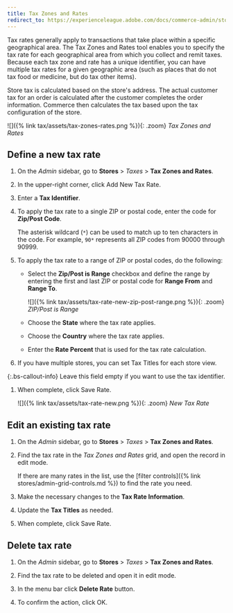 ```yaml
---
title: Tax Zones and Rates
redirect_to: https://experienceleague.adobe.com/docs/commerce-admin/stores-sales/site-store/taxes/tax-zones-rates.html
---
```


Tax rates generally apply to transactions that take place within a specific geographical area. The Tax Zones and Rates tool enables you to specify the tax rate for each geographical area from which you collect and remit taxes. Because each tax zone and rate has a unique identifier, you can have multiple tax rates for a given geographic area (such as places that do not tax food or medicine, but do tax other items).

Store tax is calculated based on the store's address. The actual customer tax for an order is calculated after the customer completes the order information. Commerce then calculates the tax based upon the tax configuration of the store.

![]({% link tax/assets/tax-zones-rates.png %}){: .zoom}
_Tax Zones and Rates_

## Define a new tax rate

1. On the _Admin_ sidebar, go to **Stores** > _Taxes_ > **Tax Zones and Rates**.

1. In the upper-right corner, click <span class="btn">Add New Tax Rate</span>.

1. Enter a **Tax Identifier**.

1. To apply the tax rate to a single ZIP or postal code, enter the code for **Zip/Post Code**.

   The asterisk wildcard (`*`) can be used to match up to ten characters in the code. For example, `90*` represents all ZIP codes from 90000 through 90999.

1. To apply the tax rate to a range of ZIP or postal codes, do the following:

   - Select the **Zip/Post is Range** checkbox and define the range by entering the first and last ZIP or postal code for **Range From** and **Range To**.

      ![]({% link tax/assets/tax-rate-new-zip-post-range.png %}){: .zoom}
       _ZIP/Post is Range_

   - Choose the **State** where the tax rate applies.

   - Choose the **Country** where the tax rate applies.

   - Enter the **Rate Percent** that is used for the tax rate calculation.

1. If you have multiple stores, you can set Tax Titles for each store view.

{:.bs-callout-info}
Leave this field empty if you want to use the tax identifier.

1. When complete, click <span class="btn">Save Rate</span>.

   ![]({% link tax/assets/tax-rate-new.png %}){: .zoom}
   _New Tax Rate_

## Edit an existing tax rate

1. On the _Admin_ sidebar, go to **Stores** > _Taxes_ > **Tax Zones and Rates**.

1. Find the tax rate in the _Tax Zones and Rates_ grid, and open the record in edit mode.

   If there are many rates in the list, use the [filter controls]({% link stores/admin-grid-controls.md %}) to find the rate you need.

1. Make the necessary changes to the **Tax Rate Information**.

1. Update the **Tax Titles** as needed.

1. When complete, click <span class="btn">Save Rate</span>.

## Delete tax rate

1. On the _Admin_ sidebar, go to **Stores** > _Taxes_ > **Tax Zones and Rates**.

1. Find the tax rate to be deleted and open it in edit mode.

1. In the menu bar click **Delete Rate** button.

1. To confirm the action, click <span class="btn">OK</span>.
